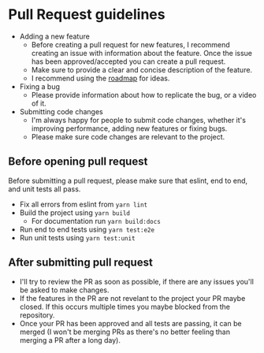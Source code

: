 # Pull Request guidelines

- Adding a new feature
  - Before creating a pull request for new features, I recommend creating an issue with information about the feature. Once the issue has been approved/accepted you can create a pull request.
  - Make sure to provide a clear and concise description of the feature.
  - I recommend using the [roadmap](/roadmap) for ideas.
- Fixing a bug
  - Please provide information about how to replicate the bug, or a video of it.
- Submitting code changes
  - I'm always happy for people to submit code changes, whether it's improving performance, adding new features or fixing bugs.
  - Please make sure code changes are relevant to the project.

## Before opening pull request

Before submitting a pull request, please make sure that eslint, end to end, and unit tests all pass.

- Fix all errors from eslint from `yarn lint`
- Build the project using `yarn build`
  - For documentation run `yarn build:docs`
- Run end to end tests using `yarn test:e2e`
- Run unit tests using `yarn test:unit`

## After submitting pull request

- I'll try to review the PR as soon as possible, if there are any issues you'll be asked to make changes.
- If the features in the PR are not revelant to the project your PR maybe closed. If this occurs multiple times you maybe blocked from the repository.
- Once your PR has been approved and all tests are passing, it can be merged (I won't be merging PRs as there's no better feeling than merging a PR after a long day).
